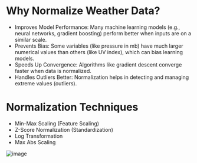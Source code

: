 # Why Normalize Weather Data?
- Improves Model Performance: Many machine learning models (e.g., neural networks, gradient boosting) perform better when inputs are on a similar scale.
- Prevents Bias: Some variables (like pressure in mb) have much larger numerical values than others (like UV index), which can bias learning models.
- Speeds Up Convergence: Algorithms like gradient descent converge faster when data is normalized.
- Handles Outliers Better: Normalization helps in detecting and managing extreme values (outliers).

# Normalization Techniques
- Min-Max Scaling (Feature Scaling)
- Z-Score Normalization (Standardization)
- Log Transformation
- Max Abs Scaling

![image](https://github.com/user-attachments/assets/85e4209d-ed44-4c04-9f76-7ac63b149c84)
